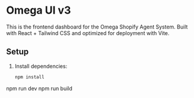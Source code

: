 # Omega UI v3

This is the frontend dashboard for the Omega Shopify Agent System. Built with React + Tailwind CSS and optimized for deployment with Vite.

## Setup

1. Install dependencies:  
   ```bash
   npm install
npm run dev
npm run build
